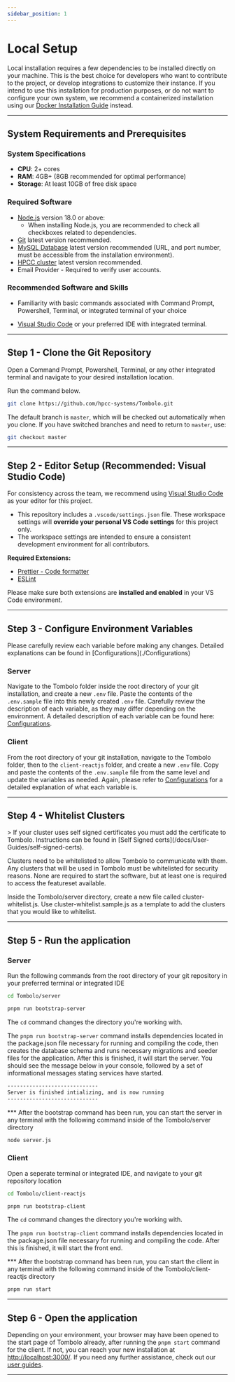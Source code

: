 ```yaml
---
sidebar_position: 1
---
```


# Local Setup

Local installation requires a few dependencies to be installed directly on your machine. This is the best choice for developers who want to contribute to the project, or develop integrations to customize their instance. If you intend to use this installation for production purposes, or do not want to configure your own system, we recommend a containerized installation using our [Docker Installation Guide](/docs/Install/Docker) instead.

---

## System Requirements and Prerequisites

### System Specifications

- **CPU**: 2+ cores
- **RAM**: 4GB+ (8GB recommended for optimal performance)
- **Storage**: At least 10GB of free disk space

### Required Software

- [Node.js](https://nodejs.org/en/download/) version 18.0 or above:
  - When installing Node.js, you are recommended to check all checkboxes related to dependencies.
- [Git](https://git-scm.com/downloads) latest version recommended.
- [MySQL Database](https://dev.mysql.com/downloads/) latest version recommended (URL, and port number, must be accessible from the installation environment).
- [HPCC cluster](https://hpccsystems.com/getting-started/) latest version recommended.
- Email Provider - Required to verify user accounts.

### Recommended Software and Skills

- Familiarity with basic commands associated with Command Prompt, Powershell, Terminal, or integrated terminal of your choice

- [Visual Studio Code](https://code.visualstudio.com/download) or your preferred IDE with integrated terminal.

---

## Step 1 - Clone the Git Repository

Open a Command Prompt, Powershell, Terminal, or any other integrated terminal and navigate to your desired installation location.

Run the command below.

```bash
git clone https://github.com/hpcc-systems/Tombolo.git
```

The default branch is `master`, which will be checked out automatically when you clone. If you have switched branches and need to return to `master`, use:

```bash
git checkout master
```

---

## Step 2 - Editor Setup (Recommended: Visual Studio Code)

For consistency across the team, we recommend using [Visual Studio Code](https://code.visualstudio.com/) as your editor for this project.

- This repository includes a `.vscode/settings.json` file. These workspace settings will **override your personal VS Code settings** for this project only.
- The workspace settings are intended to ensure a consistent development environment for all contributors.

**Required Extensions:**

- [Prettier - Code formatter](https://marketplace.visualstudio.com/items?itemName=esbenp.prettier-vscode)
- [ESLint](https://marketplace.visualstudio.com/items?itemName=dbaeumer.vscode-eslint)

Please make sure both extensions are **installed and enabled** in your VS Code environment.

---

## Step 3 - Configure Environment Variables

<div class="important_block">
Please carefully review each variable before making any changes. Detailed explanations can be found in [Configurations](./Configurations)
</div>

### Server

Navigate to the Tombolo folder inside the root directory of your git installation, and create a new `.env` file. Paste the contents of the `.env.sample` file into this newly created `.env` file. Carefully review the description of each variable, as they may differ depending on the environment. A detailed description of each variable can be found here: [Configurations](./Configurations).

### Client

From the root directory of your git installation, navigate to the Tombolo folder, then to the `client-reactjs` folder, and create a new `.env` file. Copy and paste the contents of the `.env.sample` file from the same level and update the variables as needed. Again, please refer to [Configurations](./Configurations) for a detailed explanation of what each variable is.

---

## Step 4 - Whitelist Clusters

<div class="important_block">
> If your cluster uses self signed certificates you must add the certificate to Tombolo. Instructions can be found in [Self Signed certs](/docs/User-Guides/self-signed-certs).
</div>

Clusters need to be whitelisted to allow Tombolo to communicate with them. Any clusters that will be used in Tombolo must be whitelisted for security reasons. None are required to start the software, but at least one is required to access the featureset available.

Inside the Tombolo/server directory, create a new file called cluster-whitelist.js.
Use cluster-whitelist.sample.js as a template to add the clusters that you would like to whitelist.

---

## Step 5 - Run the application

### Server

Run the following commands from the root directory of your git repository in your preferred terminal or integrated IDE

```bash
cd Tombolo/server
```

```bash
pnpm run bootstrap-server
```

The `cd` command changes the directory you're working with.

The `pnpm run bootstrap-server` command installs dependencies located in the package.json file necessary for running and compiling the code, then creates the database schema and runs necessary migrations and seeder files for the application. After this is finished, it will start the server. You should see the message below in your console, followed by a set of informational messages stating services have started.

```bash
-----------------------------
Server is finished intializing, and is now running
-----------------------------
```

\*\*\* After the bootstrap command has been run, you can start the server in any terminal with the following command inside of the Tombolo/server directory

```bash
node server.js
```

### Client

Open a seperate terminal or integrated IDE, and navigate to your git repository location

```bash
cd Tombolo/client-reactjs
```

```bash
pnpm run bootstrap-client
```

The `cd` command changes the directory you're working with.

The `pnpm run bootstrap-client` command installs dependencies located in the package.json file necessary for running and compiling the code. After this is finished, it will start the front end.

\*\*\* After the bootstrap command has been run, you can start the client in any terminal with the following command inside of the Tombolo/client-reactjs directory

```bash
pnpm run start
```

---

## Step 6 - Open the application

Depending on your environment, your browser may have been opened to the start page of Tombolo already, after running the
`pnpm start` command for the client. If not, you can reach your new installation at [http://localhost:3000/](http://localhost:3000/). If you need any further assistance, check out our [user guides](/docs/category/user-guides).

---
